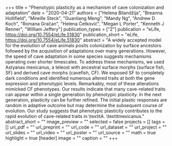 +++
title = "Phenotypic plasticity as a mechanism of cave colonization and adaptation"
date = "2020-04-21"
authors = ["Helena Bilandžija", "Breanna Hollifield", "Mireille Steck", "Guanliang Meng", "Mandy Ng", "Andrew D Koch", "Romana Gračan", "Helena Ćetković", "Megan L Porter", "Kenneth J Renner", "William Jeffery"]
publication_types = ["2"]
publication = "eLife, https://doi.org/10.7554/eLife.51830"
publication_short = "eLife, https://doi.org/10.7554/eLife.51830"
abstract = "A widely accepted model for the evolution of cave animals posits colonization by surface ancestors followed by the acquisition of adaptations over many generations. However, the speed of cave adaptation in some species suggests mechanisms operating over shorter timescales. To address these mechanisms, we used Astyanax mexicanus, a teleost with ancestral surface morphs (surface fish, SF) and derived cave morphs (cavefish, CF). We exposed SF to completely dark conditions and identified numerous altered traits at both the gene expression and phenotypic levels. Remarkably, most of these alterations mimicked CF phenotypes. Our results indicate that many cave-related traits can appear within a single generation by phenotypic plasticity. In the next generation, plasticity can be further refined. The initial plastic responses are random in adaptive outcome but may determine the subsequent course of evolution. Our study suggests that phenotypic plasticity contributes to the rapid evolution of cave-related traits in \textitA. \textitmexicanus."
abstract_short = ""
image_preview = ""
selected = false
projects = []
tags = []
url_pdf = ""
url_preprint = ""
url_code = ""
url_dataset = ""
url_project = ""
url_slides = ""
url_video = ""
url_poster = ""
url_source = ""
math = true
highlight = true
[header]
image = ""
caption = ""
+++